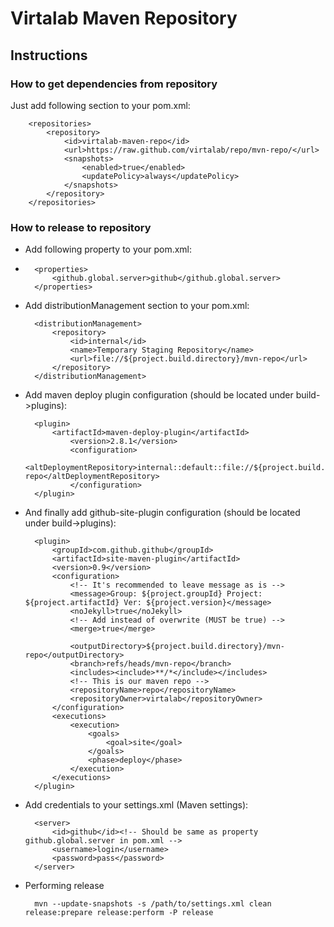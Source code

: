 # Virtalab Maven Repository

## Instructions

### How to get dependencies from repository
 
 Just add following section to your pom.xml:
 
        <repositories>
            <repository>
                <id>virtalab-maven-repo</id>
                <url>https://raw.github.com/virtalab/repo/mvn-repo/</url>
                <snapshots>
                    <enabled>true</enabled>
                    <updatePolicy>always</updatePolicy>
                </snapshots>
            </repository>
        </repositories>
         
        
### How to release to repository
* Add following property to your pom.xml:
* 
        <properties>
            <github.global.server>github</github.global.server>
        </properties>

* Add distributionManagement section to your pom.xml:
    
        <distributionManagement>
            <repository>
                <id>internal</id>
                <name>Temporary Staging Repository</name>
                <url>file://${project.build.directory}/mvn-repo</url>
            </repository>
        </distributionManagement>
        
* Add maven deploy plugin configuration (should be located under build->plugins):

        <plugin>
            <artifactId>maven-deploy-plugin</artifactId>
                <version>2.8.1</version>
                <configuration>
                    <altDeploymentRepository>internal::default::file://${project.build.directory}/mvn-repo</altDeploymentRepository>
                </configuration>
        </plugin>
                
* And finally add github-site-plugin configuration (should be located under build->plugins):

        <plugin>
            <groupId>com.github.github</groupId>
            <artifactId>site-maven-plugin</artifactId>
            <version>0.9</version>
            <configuration>
                <!-- It's recommended to leave message as is -->
                <message>Group: ${project.groupId} Project: ${project.artifactId} Ver: ${project.version}</message>
                <noJekyll>true</noJekyll>
                <!-- Add instead of overwrite (MUST be true) -->
                <merge>true</merge>
                
                <outputDirectory>${project.build.directory}/mvn-repo</outputDirectory>
                <branch>refs/heads/mvn-repo</branch>
                <includes><include>**/*</include></includes>
                <!-- This is our maven repo -->
                <repositoryName>repo</repositoryName>
                <repositoryOwner>virtalab</repositoryOwner>
            </configuration>
            <executions>
                <execution>
                    <goals>
                        <goal>site</goal>
                    </goals>
                    <phase>deploy</phase>
                </execution>
            </executions>
        </plugin>
            
* Add credentials to your settings.xml (Maven settings):
 
        <server>
            <id>github</id><!-- Should be same as property github.global.server in pom.xml -->
            <username>login</username>
            <password>pass</password>
        </server>

* Performing release

        mvn --update-snapshots -s /path/to/settings.xml clean release:prepare release:perform -P release
